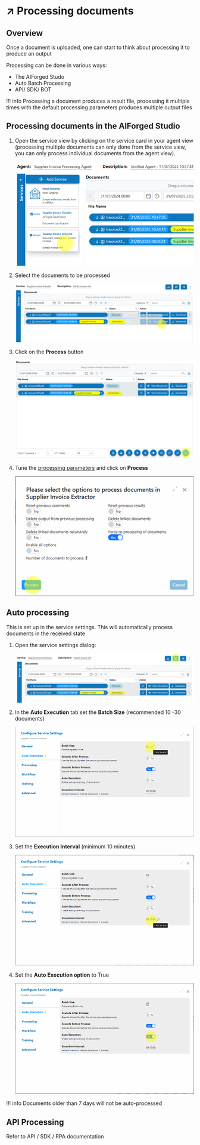 # ↗️ Processing documents

## Overview

Once a document is uploaded, one can start to think about processing it to produce an output

Processing can be done in various ways:

* The AIForged Studo
* Auto Batch Processing
* API/ SDK/ BOT

!!! info
    Processing a document produces a result file, processing it multiple times with the default processing parameters produces multiple output files

## Processing documents in the AIForged Studio

1.  Open the service view by clicking on the service card in your agent view (processing multiple documents can only done from the service view, you can only process individual documents from the agent view).

    ![](../../assets/image%20%2871%29.png)

2.  Select the documents to be processed

    ![](../../assets/image%20%2872%29.png)

3.  Click on the **Process** button

    ![](../../assets/image%20%2873%29.png)

4.  Tune the [processing parameters](processing-paramaters.md) and click on **Process**

    ![](../../assets/image%20%2878%29.png)

## Auto processing

This is set up in the service settings. This will automatically process documents in the received state

1.  Open the service settings dialog:

    ![](../../assets/image%20%2874%29.png)

2.  In the **Auto Execution** tab set the **Batch Size** (recommended 10 -30 documents)


    ![](../../assets/image%20%2875%29.png)

3.  Set the **Execution Interval** (minimum 10 minutes)


    ![](../../assets/image%20%2876%29.png)

4.  Set the **Auto Execution option** to True


    ![](../../assets/image%20%2877%29.png)

!!! info
    Documents older than 7 days will not be auto-processed

## API Processing

Refer to API / SDK / RPA documentation
